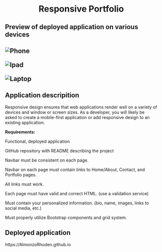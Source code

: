 <h1 align = "center" > Responsive Portfolio </h1>

<h2>Preview of deployed application on various devices<h2>
  
![Phone](https://user-images.githubusercontent.com/61447353/98746707-fd29e000-2383-11eb-82cd-e5504ba5d90a.png)

![Ipad](https://user-images.githubusercontent.com/61447353/98746283-29912c80-2383-11eb-8160-029212a45973.png)

![Laptop](https://user-images.githubusercontent.com/61447353/98746294-2dbd4a00-2383-11eb-9f01-56a3397ab3e8.png)

<h2> Application descripition </h2>

Responsive design ensures that web applications render well on a variety of devices and window or screen sizes. As a developer, you will likely be asked to create a mobile-first application or add responsive design to an existing application.

<strong>Requirements:</strong>

Functional, deployed application

GitHub repository with README describing the project

Navbar must be consistent on each page.

Navbar on each page must contain links to Home/About, Contact, and Portfolio pages.

All links must work.

Each page must have valid and correct HTML. (use a validation service)

Must contain your personalized information. (bio, name, images, links to social media, etc.)

Must properly utilize Bootstrap components and grid system.

<h2> Deployed application</h2> https://AlmonzoRhoden.github.io
